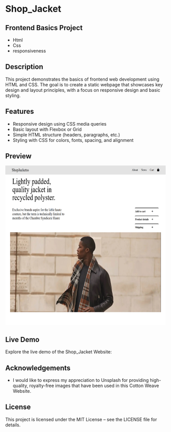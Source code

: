 # Shop_Jacket
## Frontend Basics Project
- Html
- Css
- responsiveness

## Description
This project demonstrates the basics of frontend web development using HTML and CSS. The goal is to create a static webpage that showcases key design and layout principles, with a focus on responsive design and basic styling.

## Features
- Responsive design using CSS media queries
- Basic layout with Flexbox or Grid
- Simple HTML structure (headers, paragraphs, etc.)
- Styling with CSS for colors, fonts, spacing, and alignment

##  Preview
<img src="https://github.com/Deepakchamola/Shop_Jacket/blob/b91923933f6b697c90afd8d5c26650af2c2b39db/Shop_Jacket.png" width="800" height="500" />

## Live Demo
Explore the live demo of the Shop_Jacket Website: <a url="https://deepakchamola.github.io/Shop_Jacket/
"></a>


## Acknowledgements
- I would like to express my appreciation to Unsplash for providing high-quality, royalty-free images that have been used in this Cotton Weave Website.

## License
This project is licensed under the MIT License – see the LICENSE file for details.
